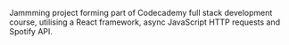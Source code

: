 Jammming project forming part of Codecademy full stack development course, utilising a React framework, async JavaScript HTTP requests and Spotify API.
